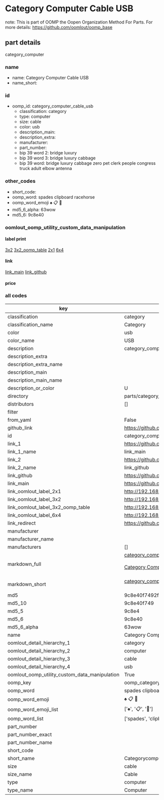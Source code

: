 # Category Computer Cable USB  

note: This is part of OOMP the Oopen Organization Method For Parts. For more details: https://github.com/oomlout/oomp_base

##  part details
  



category_computer



### name
* name: Category Computer Cable USB
* name_short: 
### id
* oomp_id: category_computer_cable_usb
  * classification: category
  * type: computer
  * size: cable
  * color: usb
  * description_main: 
  * description_extra: 
  * manufacturer: 
  * part_number: 
  * bip 39 word 2: bridge luxury
  * bip 39 word 3: bridge luxury cabbage
  * bip 39 word: bridge luxury cabbage zero pet clerk people congress truck adult elbow antenna

### other_codes
* short_code: 
* oomp_word: spades clipboard racehorse
* oomp_word_emoji :spades: :clipboard: :racehorse:
* md5_6_alpha: 63wow
* md5_6: 9c8e40






### oomlout_oomp_utility_custom_data_manipulation
#### label print
[3x2](http://192.168.1.245:1112/?label=oomp%2063wow)
[3x2_oomp_table](http://192.168.1.108:1112/?label=oomp%2063wow)
[2x1](http://192.168.1.242:1112/?label=oomp%2063wow)
[6x4](http://192.168.1.55:1112/?label=oomp%2063wow)    

#### link

[link_main](https://github.com/oomlout/oomlout_oomp_version_1_messy/tree/main/parts/category_computer_cable_usb) [link_github](https://github.com/oomlout/oomlout_oomp_version_1_messy/tree/main/parts/category_computer_cable_usb)                             

#### price







### all codes 
| key | value |  
| --- | --- |  
| classification | category |  
| classification_name | Category |  
| color | usb |  
| color_name | USB |  
| description | category_computer |  
| description_extra |  |  
| description_extra_name |  |  
| description_main |  |  
| description_main_name |  |  
| description_or_color | U  |  
| directory | parts/category_computer_cable_usb |  
| distributors | [] |  
| filter |  |  
| from_yaml | False |  
| github_link | https://github.com/oomlout/oomlout_oomp_part_src/tree/main/parts/category_computer_cable_usb |  
| id | category_computer_cable_usb |  
| link_1 | https://github.com/oomlout/oomlout_oomp_version_1_messy/tree/main/parts/category_computer_cable_usb |  
| link_1_name | link_main |  
| link_2 | https://github.com/oomlout/oomlout_oomp_version_1_messy/tree/main/parts/category_computer_cable_usb |  
| link_2_name | link_github |  
| link_github | https://github.com/oomlout/oomlout_oomp_version_1_messy/tree/main/parts/category_computer_cable_usb |  
| link_main | https://github.com/oomlout/oomlout_oomp_version_1_messy/tree/main/parts/category_computer_cable_usb |  
| link_oomlout_label_2x1 | http://192.168.1.242:1112/?label=oomp%2063wow |  
| link_oomlout_label_3x2 | http://192.168.1.245:1112/?label=oomp%2063wow |  
| link_oomlout_label_3x2_oomp_table | http://192.168.1.108:1112/?label=oomp%2063wow |  
| link_oomlout_label_6x4 | http://192.168.1.55:1112/?label=oomp%2063wow |  
| link_redirect | https://github.com/oomlout/oomlout_oomp_version_1_messy/tree/main/parts/category_computer_cable_usb |  
| manufacturer |  |  
| manufacturer_name |  |  
| manufacturers | [] |  
| markdown_full | [category_computer_cable_usb](none)<br>[](none)<br>[Category Computer Cable Usb](none)<br><br> |  
| markdown_short | [category_computer_cable_usb](none)<br><br> |  
| md5 | 9c8e40f7492f1458a9d1bffa3f6150de |  
| md5_10 | 9c8e40f749 |  
| md5_5 | 9c8e4 |  
| md5_6 | 9c8e40 |  
| md5_6_alpha | 63wow |  
| name | Category Computer Cable USB |  
| oomlout_detail_hierarchy_1 | category |  
| oomlout_detail_hierarchy_2 | computer |  
| oomlout_detail_hierarchy_3 | cable |  
| oomlout_detail_hierarchy_4 | usb |  
| oomlout_oomp_utility_custom_data_manipulation | True |  
| oomp_key | oomp_category_computer_cable_usb |  
| oomp_word | spades clipboard racehorse |  
| oomp_word_emoji | :spades: :clipboard: :racehorse: |  
| oomp_word_emoji_list | [':spades:', ':clipboard:', ':racehorse:'] |  
| oomp_word_list | ['spades', 'clipboard', 'racehorse'] |  
| part_number |  |  
| part_number_exact |  |  
| part_number_name |  |  
| short_code |  |  
| short_name | Categorycomputer |  
| size | cable |  
| size_name | Cable |  
| type | computer |  
| type_name | Computer |  
